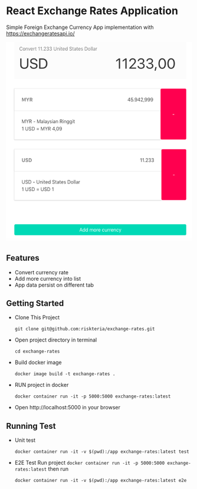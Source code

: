 
# React Exchange Rates Application

Simple Foreign Exchange Currency App implementation with https://exchangeratesapi.io/

![App Screenshot](./screen.png)

## Features
* Convert currency rate
* Add more currency into list
* App data persist on different tab
  
## Getting Started

* Clone This Project
  ```
  git clone git@github.com:riskteria/exchange-rates.git
  ```

* Open project directory in terminal
  ```
  cd exchange-rates
  ```

* Build docker image
  ```
  docker image build -t exchange-rates .
  ```

* RUN project in docker
  ```
  docker container run -it -p 5000:5000 exchange-rates:latest
  ```

* Open http://localhost:5000 in your browser

## Running Test
* Unit test
  ```
  docker container run -it -v $(pwd):/app exchange-rates:latest test
  ```
* E2E Test
  Run project `docker container run -it -p 5000:5000 exchange-rates:latest`
  then run
  ```
  docker container run -it -v $(pwd):/app exchange-rates:latest e2e
  ```
